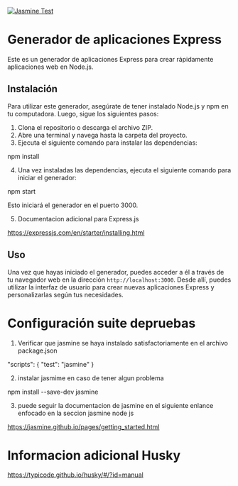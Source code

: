 [![Jasmine Test](https://github.com/SemilleroSOLID/SemilleroSolid_ci-cd/actions/workflows/pipeline.yml/badge.svg)](https://github.com/SemilleroSOLID/SemilleroSolid_ci-cd/actions/workflows/pipeline.yml)
# Generador de aplicaciones Express

Este es un generador de aplicaciones Express para crear rápidamente aplicaciones web en Node.js.

## Instalación

Para utilizar este generador, asegúrate de tener instalado Node.js y npm en tu computadora. Luego, sigue los siguientes pasos:

1. Clona el repositorio o descarga el archivo ZIP.
2. Abre una terminal y navega hasta la carpeta del proyecto.
3. Ejecuta el siguiente comando para instalar las dependencias:

npm install

4. Una vez instaladas las dependencias, ejecuta el siguiente comando para iniciar el generador:

npm start


Esto iniciará el generador en el puerto 3000.

5. Documentacion adicional para Express.js

https://expressjs.com/en/starter/installing.html

## Uso

Una vez que hayas iniciado el generador, puedes acceder a él a través de tu navegador web en la dirección `http://localhost:3000`. Desde allí, puedes utilizar la interfaz de usuario para crear nuevas aplicaciones Express y personalizarlas según tus necesidades.



# Configuración suite depruebas

1. Verificar que jasmine se haya instalado satisfactoriamente en el archivo package.json

"scripts": { "test": "jasmine" }

2. instalar jasmime en caso de tener algun problema 

npm install --save-dev jasmine

3. puede seguir la documentacion de jasmine en el siguiente enlance enfocado en la seccion jasmine node js

https://jasmine.github.io/pages/getting_started.html

# Informacion adicional Husky

https://typicode.github.io/husky/#/?id=manual